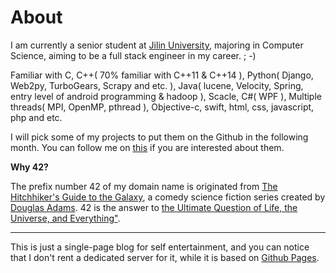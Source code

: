 About
===

I am currently a senior student at [Jilin University](http://www.jlu.edu.cn), majoring in Computer Science, aiming to be a full stack engineer in my career.  ; -)

Familiar with C, C++( 70% familiar with C++11 & C++14 ), Python(   Django, Web2py, TurboGears, Scrapy and etc. ), Java( lucene, Velocity, Spring, entry level of android programming & hadoop ), Scacle, C#( WPF ), Multiple threads( MPI, OpenMP, pthread ), Objective-c, swift, html, css, javascript, php and etc.

I will pick some of my projects to put them on the Github in the following month. You can follow me on [this](https://github.com/42binwang?tab=repositories) if you are interested about them.

__Why 42?__

The prefix number 42 of my domain name is originated from [The Hitchhiker's Guide to the Galaxy](https://en.wikipedia.org/wiki/The_Hitchhiker%27s_Guide_to_the_Galaxy), a comedy science fiction series created by [Douglas Adams](https://en.wikipedia.org/wiki/Douglas_Adams). 42 is the answer to [the Ultimate Question of Life, the Universe, and Everything"](https://en.wikipedia.org/wiki/Phrases_from_The_Hitchhiker%27s_Guide_to_the_Galaxy#Answer_to_the_Ultimate_Question_of_Life.2C_the_Universe.2C_and_Everything_.2842.29).



---

This is just a single-page blog for self entertainment, and you can notice that I don't rent a dedicated server for it, while it is based on [Github Pages](https://pages.github.com/). 
